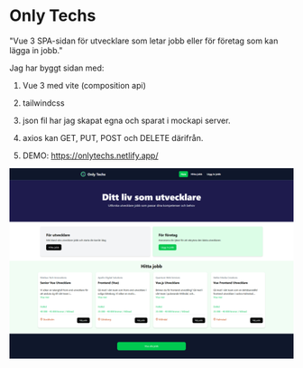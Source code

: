 # Only Techs

"Vue 3 SPA-sidan för utvecklare som letar jobb eller för företag som kan lägga in jobb."

Jag har byggt sidan med:

1. Vue 3 med vite (composition api)
2. tailwindcss
3. json fil har jag skapat egna och sparat i mockapi server.
4. axios kan GET, PUT, POST och DELETE därifrån.

5. DEMO: https://onlytechs.netlify.app/
<img src="https://github.com/kayn85/kayn85/blob/main/onlytechs-screenshot.png">

